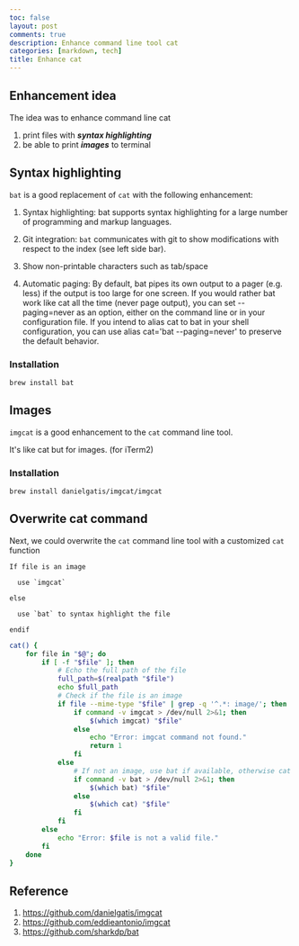 ```yaml
---
toc: false
layout: post
comments: true
description: Enhance command line tool cat
categories: [markdown, tech]
title: Enhance cat
---
```


## Enhancement idea
The idea was to enhance command line cat
1. print files with ***syntax highlighting***
2. be able to print ***images*** to terminal

## Syntax highlighting
`bat` is a good replacement of `cat` with the following enhancement:
1. Syntax highlighting: bat supports syntax highlighting for a large number of programming and markup languages.

2. Git integration: `bat` communicates with git to show modifications with respect to the index (see left side bar).

3. Show non-printable characters such as tab/space
   
4. Automatic paging: By default, bat pipes its own output to a pager (e.g. less) if the output is too large for one screen. If you would rather bat work like cat all the time (never page output), you can set --paging=never as an option, either on the command line or in your configuration file. If you intend to alias cat to bat in your shell configuration, you can use alias cat='bat --paging=never' to preserve the default behavior.

### Installation
```
brew install bat
```


## Images
`imgcat` is a good enhancement to the `cat` command line tool.  

It's like cat but for images. (for iTerm2)

### Installation
```
brew install danielgatis/imgcat/imgcat
```

## Overwrite cat command
Next, we could overwrite the `cat` command line tool with a customized `cat` function
```
If file is an image

  use `imgcat`

else

  use `bat` to syntax highlight the file

endif
```
``` bash
cat() {
    for file in "$@"; do
        if [ -f "$file" ]; then
            # Echo the full path of the file
            full_path=$(realpath "$file")
            echo $full_path
            # Check if the file is an image
            if file --mime-type "$file" | grep -q '^.*: image/'; then
                if command -v imgcat > /dev/null 2>&1; then
                    $(which imgcat) "$file"
                else
                    echo "Error: imgcat command not found."
                    return 1
                fi
            else
                # If not an image, use bat if available, otherwise cat
                if command -v bat > /dev/null 2>&1; then
                    $(which bat) "$file"
                else
                    $(which cat) "$file"
                fi
            fi
        else
            echo "Error: $file is not a valid file."
        fi
    done
}
```

## Reference
1. https://github.com/danielgatis/imgcat
2. https://github.com/eddieantonio/imgcat
3. https://github.com/sharkdp/bat
